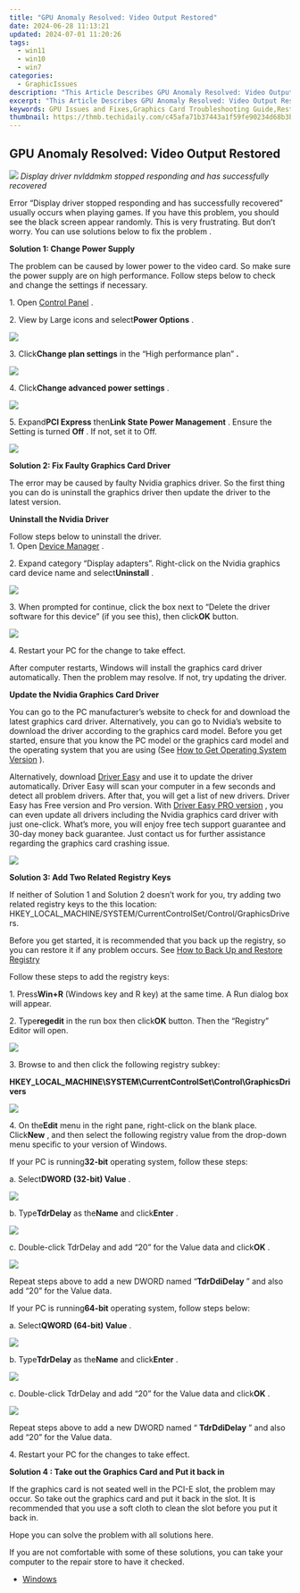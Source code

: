 ```yaml
---
title: "GPU Anomaly Resolved: Video Output Restored"
date: 2024-06-28 11:13:21
updated: 2024-07-01 11:20:26
tags:
  - win11
  - win10
  - win7
categories:
  - GraphicIssues
description: "This Article Describes GPU Anomaly Resolved: Video Output Restored"
excerpt: "This Article Describes GPU Anomaly Resolved: Video Output Restored"
keywords: GPU Issues and Fixes,Graphics Card Troubleshooting Guide,Restored Video Output on GPU,Resolved GPU Anomalies,Fixed Video Glitches on Graphics Card,GPU Anomalies Repair Methods,Successful Video Output Restoration on Graphics Cards
thumbnail: https://thmb.techidaily.com/c45afa71b37443a1f59fe90234d68b3b0e50e4c51b39e47e7a2ccf645d397043.PNG
---
```


## GPU Anomaly Resolved: Video Output Restored

![](https://images.drivereasy.com/wp-content/uploads/2017/04/img_58fd77e68afed.jpg)
 _Display driver nvlddmkm stopped responding and has successfully recovered_
  
 Error “Display driver stopped responding and has successfully recovered” usually occurs when playing games. If you have this problem, you should see the black screen appear randomly. This is very frustrating. But don’t worry. You can use solutions below to fix the problem .  
  
**Solution 1: Change Power Supply**
  
 The problem can be caused by lower power to the video card. So make sure the power supply are on high performance. Follow steps below to check and change the settings if necessary.  
  
 1\. Open [Control Panel](https://tools.techidaily.com/drivereasy/download/) .  
  
 2\. View by Large icons and select**Power Options** .  
  
![](https://images.drivereasy.com/wp-content/uploads/2017/04/img_58fdc56193bee.jpg)
  
 3\. Click**Change plan settings** in the “High performance plan” **.**
  
![](https://images.drivereasy.com/wp-content/uploads/2017/04/img_58fdc6095a244.jpg)
  
 4\. Click**Change advanced power settings** .  
  
![](https://images.drivereasy.com/wp-content/uploads/2017/04/img_58fdc662f10a7.png)
  
 5\. Expand**PCI Express** then**Link State Power Management** . Ensure the Setting is turned **Off** . If not, set it to Off.  
  
![](https://images.drivereasy.com/wp-content/uploads/2017/04/img_58fdc6a8bb61b.png)
  
 **Solution 2: Fix Faulty Graphics Card Driver**
  
 The error may be caused by faulty Nvidia graphics driver. So the first thing you can do is uninstall the graphics driver then update the driver to the latest version.  
  
 **Uninstall the Nvidia Driver**
  
 Follow steps below to uninstall the driver.  
 1\. Open [Device Manager](https://tools.techidaily.com/drivereasy/download/) .  
  
 2\. Expand category “Display adapters”. Right-click on the Nvidia graphics card device name and select**Uninstall** .  
  
![](https://images.drivereasy.com/wp-content/uploads/2017/04/img_58fd7f5175ab6.jpg)

 3\. When prompted for continue, click the box next to “Delete the driver software for this device” (if you see this), then click**OK**  button.  
  
![](https://images.drivereasy.com/wp-content/uploads/2017/04/img_58fd7f69c729a.png)
  
 4\. Restart your PC for the change to take effect.  
  
 After computer restarts, Windows will install the graphics card driver automatically. Then the problem may resolve. If not, try updating the driver.  
  
**Update the Nvidia Graphics Card Driver**
  
 You can go to the PC manufacturer’s website to check for and download the latest graphics card driver. Alternatively, you can go to Nvidia’s website to download the driver according to the graphics card model. Before you get started, ensure that you know the PC model or the graphics card model and the operating system that you are using (See [How to Get Operating System Version](https://tools.techidaily.com/drivereasy/download/) ).  
  
 Alternatively, download [Driver Easy](https://tools.techidaily.com/drivereasy/download/) and use it to update the driver automatically. Driver Easy will scan your computer in a few seconds and detect all problem drivers. After that, you will get a list of new drivers. Driver Easy has Free version and Pro version. With [Driver Easy PRO version](https://tools.techidaily.com/drivereasy/download/) , you can even update all drivers including the Nvidia graphics card driver with just one-click. What’s more, you will enjoy free tech support guarantee and 30-day money back guarantee. Just contact us for further assistance regarding the graphics card crashing issue.  
  
![](https://images.drivereasy.com/wp-content/uploads/2017/04/img_58fda0c612fb9.png)

**Solution 3: Add Two Related Registry Keys**
  
 If neither of Solution 1 and Solution 2 doesn’t work for you, try adding two related registry keys to the this location:  HKEY\_LOCAL\_MACHINE/SYSTEM/CurrentControlSet/Control/GraphicsDrivers.
  
 Before you get started, it is recommended that you back up the registry, so you can restore it if any problem occurs. See [How to Back Up and Restore Registry](https://tools.techidaily.com/drivereasy/download/)
  
 Follow these steps to add the registry keys:  
  
 1\. Press**Win+R** (Windows key and R key) at the same time. A Run dialog box will appear.  
  
 2\. Type**regedit** in the run box then click**OK** button. Then the “Registry” Editor will open.  
  
![](https://images.drivereasy.com/wp-content/uploads/2016/02/img_56d1514256cf9.png)

 3\. Browse to and then click the following registry subkey:

 **HKEY\_LOCAL\_MACHINE\\SYSTEM\\CurrentControlSet\\Control\\GraphicsDrivers**
  
![](https://images.drivereasy.com/wp-content/uploads/2016/02/img_56d15158994b0.png)

  4\. On the**Edit** menu in the right pane, right-click on the blank place. Click**New** , and then select the following registry value from the drop-down menu specific to your version of Windows.

 If your PC is running**32-bit** operating system, follow these steps:  
  
 a. Select**DWORD (32-bit) Value** .  
  
![](https://images.drivereasy.com/wp-content/uploads/2016/02/img_56d151767ad5b.png)

  b. Type**TdrDelay** as the**Name** and click**Enter** .  
  
![](https://images.drivereasy.com/wp-content/uploads/2016/02/img_56d15185e69a6.png)

 c. Double-click TdrDelay and add “20” for the Value data and click**OK** .  
  
![](https://images.drivereasy.com/wp-content/uploads/2017/04/img_58fdcefb5f556.png)

 Repeat steps above to add a new DWORD named “**TdrDdiDelay** ” and also add “20” for the Value data.  
  
 If your PC is running**64-bit** operating system, follow steps below:

 a. Select**QWORD (64-bit) Value** .  
  
![](https://images.drivereasy.com/wp-content/uploads/2016/02/img_56d151bc4d971.png)

  b. Type**TdrDelay** as the**Name** and click**Enter** .  
  
![](https://images.drivereasy.com/wp-content/uploads/2016/02/img_56d151caa9437.png)

  c. Double-click TdrDelay and add “20” for the Value data and click**OK** .  
  
![](https://images.drivereasy.com/wp-content/uploads/2017/04/img_58fdd06cb443f.png)

 Repeat steps above to add a new DWORD named “ **TdrDdiDelay** ” and also add  “20” for the Value data.  
  
4\. Restart your PC for the changes to take effect.

**Solution 4 : Take out the Graphics Card and Put it back in**
  
 If the graphics card is not seated well in the PCI-E slot, the problem may occur. So take out the graphics card and put it back in the slot. It is recommended that you use a soft cloth to clean the slot before you put it back in.  
  
 Hope you can solve the problem with all solutions here.  
  
 If you are not comfortable with some of these solutions, you can take your computer to the repair store to have it checked.

* [Windows](https://tools.techidaily.com/drivereasy/download/)

<ins class="adsbygoogle"
     style="display:block"
     data-ad-format="autorelaxed"
     data-ad-client="ca-pub-7571918770474297"
     data-ad-slot="1223367746"></ins>



<ins class="adsbygoogle"
     style="display:block"
     data-ad-client="ca-pub-7571918770474297"
     data-ad-slot="8358498916"
     data-ad-format="auto"
     data-full-width-responsive="true"></ins>

